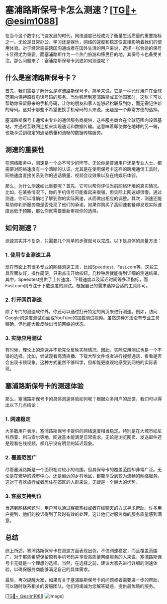 # 塞浦路斯保号卡怎么测速？[[TG💪+ @esim1088](https://t.me/s/esim1088)]

在当今这个数字化飞速发展的时代，网络速度已经成为了衡量生活质量的重要指标之一。无论是日常办公、学习还是娱乐，网络的速度和稳定性直接影响着我们的使用体验。对于经常需要跨国沟通或者在国外生活的用户来说，选择一张合适的保号卡显得尤为重要。而塞浦路斯作为一个热门旅游和移民目的地，其保号卡也备受关注。那么问题来了：塞浦路斯保号卡到底如何测速呢？

## 什么是塞浦路斯保号卡？

首先，我们需要了解什么是塞浦路斯保号卡。简单来说，它是一种允许用户在全球范围内保持原有电话号码的服务。当你移居到塞浦路斯或其他国家时，这张卡可以帮助你保留原来的手机号码，让你的朋友和家人能够轻松联系到你，而无需记住新的号码。这对于那些不希望更换手机号码的人来说，无疑是一个非常方便的选择。

塞浦路斯保号卡通常由专业的通信服务商提供，这些服务商会在全球范围内设置基站，并通过互联网连接来实现通话和数据传输。这意味着即使你在地球的另一端，也能享受到稳定的通话质量和流畅的数据传输服务。

## 测速的重要性

在网络服务中，测速是一个必不可少的环节。无论你是普通用户还是专业人士，都需要对网络速度有一个清晰的认识。尤其是在使用保号卡这样的跨境通信工具时，网络速度直接关系到你的通话质量、视频会议效果以及在线娱乐体验。

那么，为什么测速如此重要呢？首先，它可以帮你评估当前网络环境的真实情况。比如，在某些情况下，你的手机信号可能看起来很强，但实际上网速却很慢。通过测速，你可以准确地了解到你的实际网速，从而做出相应的调整。其次，测速还能帮助你判断服务商是否兑现了他们的承诺。如果你购买了高网速套餐却发现实际速度远低于预期，那么你就需要重新审视你的选择。

## 如何测速？

测速其实并不复杂，只需要几个简单的步骤就可以完成。以下是具体的测量方法：

### 1. 使用专业测速工具

现在市面上有很多专业的网络测速工具，比如Speedtest、Fast.com等。这些工具界面友好，操作简便，只需点击开始按钮，几秒钟后就能得到详细的测速结果。其中，Speedtest提供了上传速度、下载速度以及延迟时间等多项指标，而Fast.com则专注于下载速度的测试。根据自己的需求选择合适的工具即可。

### 2. 打开网页测速

除了专门的测速软件外，你还可以通过打开特定的网页来进行测速。例如，访问Google的速度测试页面或YouTube的加载测试视频。虽然这种方法没有专业工具精确，但也能大致反映出当前网络的状态。

### 3. 实际应用测试

有时候，理论上的测速并不能完全反映实际情况。因此，实际应用测试也是一个不错的选择。比如，尝试观看高清直播、下载大型文件或者进行视频通话，看看是否会出现卡顿现象。这种方式虽然不够科学，但却能更直观地感受到网络的实际表现。

## 塞浦路斯保号卡的测速体验

那么，塞浦路斯保号卡的具体测速体验如何呢？根据众多用户的反馈，我们可以得出以下几点结论：

### 1. 网速稳定

大多数用户表示，塞浦路斯保号卡提供的网络速度相当稳定。特别是在大城市如尼科西亚、利马索尔等地，网速基本能满足日常需求。无论是浏览网页、发送邮件还是观看在线视频，都几乎没有明显的延迟现象。

### 2. 覆盖范围广

尽管塞浦路斯是一个面积相对较小的岛国，但其保号卡的覆盖范围却非常广泛。无论是在繁华的城市中心，还是偏远的乡村地区，都能享受到较为流畅的网络服务。这对于喜欢旅行或者居住在郊区的人群来说，无疑是一个巨大的优势。

### 3. 客服支持到位

当遇到网络问题时，用户可以通过客服热线或者在线聊天的方式寻求帮助。许多用户提到，他们的投诉得到了及时有效的处理，这让他们对服务商的服务质量感到满意。

## 总结

综上所述，塞浦路斯保号卡在测速方面表现出色，不仅网速稳定，而且覆盖范围广。对于那些希望保留原有手机号码并享受高质量网络服务的人来说，塞浦路斯保号卡无疑是一个理想的选择。当然，在选择之前，建议大家先进行详细的测速体验，以确保服务商能够满足自己的具体需求。

最后，再次提醒大家，如果有关于塞浦路斯保号卡的问题或者需要进一步的帮助，可以随时联系相关的客服团队。他们将竭诚为您解答疑惑，提供最优质的服务。

[[TG💪+ @esim1088](https://t.me/s/esim1088) ![Image](https://i.postimg.cc/4NQfJmqS/Snipaste-2025-05-13-00-14-12.png)]